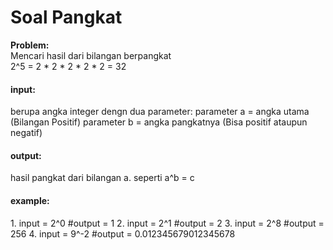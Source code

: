 # Soal Pangkat

<b>Problem:</b><br>
Mencari hasil dari bilangan berpangkat <br>
2^5 = 2 * 2 * 2 * 2 * 2 = 32
<br>
<h4>input:</h4>
	berupa angka integer dengn dua parameter:
	parameter a = angka utama (Bilangan Positif)
	parameter b = angka pangkatnya (Bisa positif ataupun negatif)
<br>
<h4>output:</h4>
	hasil pangkat dari bilangan a. seperti a^b = c
<br>
<h4>example:</h4>
	1. input = 2^0					#output = 1
	2. input = 2^1					#output = 2
	3. input = 2^8					#output = 256
	4. input = 9^-2					#output = 0.012345679012345678
